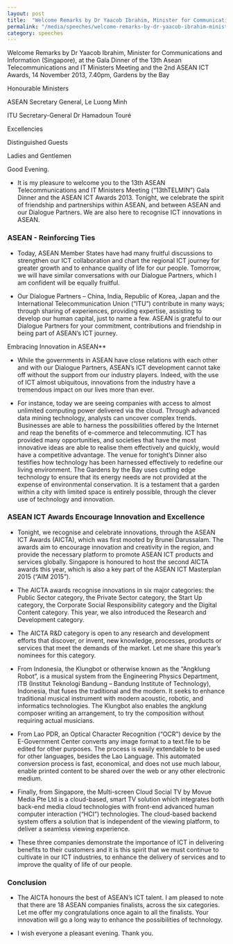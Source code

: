 ```yaml
---
layout: post
title:  "Welcome Remarks by Dr Yaacob Ibrahim, Minister for Communications and Information (Singapore), at the Gala Dinner of the 13th ASEAN Telecommunications and IT Ministers Meeting and the 2nd Asean ICT Awards"
permalink: "/media/speeches/welcome-remarks-by-dr-yaacob-ibrahim-minister-for-communications-and-information-at-the-gala-dinner-of-the-13th-asean-telecommunications-and-it-ministers-meeting-and-the-2nd-asean-ict-awards"
category: speeches
---
```


Welcome Remarks by Dr Yaacob Ibrahim, Minister for Communications and Information (Singapore), at the Gala Dinner of the 13th Asean Telecommunications and IT Ministers Meeting and the 2nd ASEAN ICT Awards, 14 November 2013, 7.40pm, Gardens by the Bay

Honourable Ministers

ASEAN Secretary General, Le Luong Minh 

ITU Secretary-General Dr Hamadoun Touré 

Excellencies

Distinguished Guests

Ladies and Gentlemen

Good Evening.

* It is my pleasure to welcome you to the 13th ASEAN Telecommunications and IT Ministers Meeting (“13thTELMIN”) Gala Dinner and the ASEAN ICT Awards 2013. Tonight, we celebrate the spirit of friendship and partnerships within ASEAN, and between ASEAN and our Dialogue Partners. We are also here to recognise ICT innovations in ASEAN.

### **ASEAN - Reinforcing Ties**
* Today, ASEAN Member States have had many fruitful discussions to strengthen our ICT collaboration and chart the regional ICT journey for greater growth and to enhance quality of life for our people. Tomorrow, we will have similar conversations with our Dialogue Partners, which I am confident will be equally fruitful.

* Our Dialogue Partners – China, India, Republic of Korea, Japan and the International Telecommunication Union (“ITU”) contribute in many ways; through sharing of experiences, providing expertise, assisting to develop our human capital, just to name a few. ASEAN is grateful to our Dialogue Partners for your commitment, contributions and friendship in being part of ASEAN’s ICT journey.

Embracing Innovation in ASEAN**
* While the governments in ASEAN have close relations with each other and with our Dialogue Partners, ASEAN’s ICT development cannot take off without the support from our industry players. Indeed, with the use of ICT almost ubiquitous, innovations from the industry have a tremendous impact on our lives more than ever.

* For instance, today we are seeing companies with access to almost unlimited computing power delivered via the cloud. Through advanced data mining technology, analysts can uncover complex trends. Businesses are able to harness the possibilities offered by the Internet and reap the benefits of e-commerce and telecommuting. ICT has provided many opportunities, and societies that have the most innovative ideas are able to realise them effectively and quickly, would have a competitive advantage. The venue for tonight’s Dinner also testifies how technology has been harnessed effectively to redefine our living environment. The Gardens by the Bay uses cutting edge technology to ensure that its energy needs are not provided at the expense of environmental conservation. It is a testament that a garden within a city with limited space is entirely possible, through the clever use of technology and innovation.

### **ASEAN ICT Awards Encourage Innovation and Excellence**
* Tonight, we recognise and celebrate innovations, through the ASEAN ICT Awards (AICTA), which was first mooted by Brunei Darussalam. The awards aim to encourage innovation and creativity in the region, and provide the necessary platform to promote ASEAN ICT products and services globally. Singapore is honoured to host the second AICTA awards this year, which is also a key part of the ASEAN ICT Masterplan 2015 (“AIM 2015”).

* The AICTA awards recognise innovations in six major categories: the Public Sector category, the Private Sector category, the Start Up category, the Corporate Social Responsibility category and the Digital Content category. This year, we also introduced the Research and Development category.

* The AICTA R&D category is open to any research and development efforts that discover, or invent, new knowledge, processes, products or services that meet the demands of the market. Let me share this year’s nominees for this category.

* From Indonesia, the Klungbot or otherwise known as the “Angklung Robot”, is a musical system from the Engineering Physics Department, ITB (Institut Teknologi Bandung – Bandung Institute of Technology), Indonesia, that fuses the traditional and the modern. It seeks to enhance traditional musical instrument with modern acoustic, robotic, and informatics technologies. The Klungbot also enables the angklung composer writing an arrangement, to try the composition without requiring actual musicians.

* From Lao PDR, an Optical Character Recognition (“OCR”) device by the E-Government Center converts any image format to a text.file to be edited for other purposes. The process is easily extendable to be used for other languages, besides the Lao Language. This automated conversion process is fast, economical, and does not use much labour, enable printed content to be shared over the web or any other electronic medium.

* Finally, from Singapore, the Multi-screen Cloud Social TV by Movue Media Pte Ltd is a cloud-based, smart TV solution which integrates both back-end media cloud technologies with front-end advanced human computer interaction (“HCI”) technologies. The cloud-based backend system offers a solution that is independent of the viewing platform, to deliver a seamless viewing experience.

* These three companies demonstrate the importance of ICT in delivering benefits to their customers and it is this spirit that we must continue to cultivate in our ICT industries, to enhance the delivery of services and to improve the quality of life of our people.

### **Conclusion**
* The AICTA honours the best of ASEAN’s ICT talent. I am pleased to note that there are 18 ASEAN companies finalists, across the six categories. Let me offer my congratulations once again to all the finalists. Your innovation will go a long way to enhance the possibilities of technology.

* I wish everyone a pleasant evening. Thank you.
